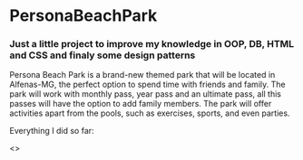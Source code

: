 # PersonaBeachPark
<!-- 
Online HTML, CSS and JavaScript editor to run code online.
-->
<!DOCTYPE html>
<html lang="en">

<head>
  <meta charset="UTF-8" />
  <meta name="viewport" content="width=device-width, initial-scale=1.0" />
</head>

<body>
  <h3>
    Just a little project to improve my knowledge in OOP, DB, HTML and CSS and finaly some design patterns
  </h3>
  <p>
 Persona Beach Park is a brand-new themed park that will be located in Alfenas-MG, the perfect option to spend time with friends and family. The park will work with monthly pass, year pass and an ultimate pass, all this passes will have the option to add family members. The park will offer activities apart from the pools, such as exercises, sports, and even parties. 
  </p>
  <p>
    Everything I did so far:
    <dl>
      <>
      </dl>
    </p>
</body>

</html>



 

